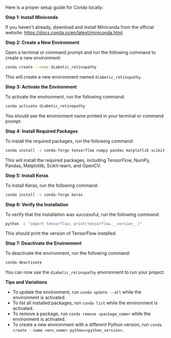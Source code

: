 Here is a proper setup guide for Conda locally:

**Step 1: Install Miniconda**

If you haven't already, download and install Miniconda from the official website: <https://docs.conda.io/en/latest/miniconda.html>

**Step 2: Create a New Environment**

Open a terminal or command prompt and run the following command to create a new environment:
```bash
conda create --name diabetic_retinopathy
```
This will create a new environment named `diabetic_retinopathy`.

**Step 3: Activate the Environment**

To activate the environment, run the following command:
```bash
conda activate diabetic_retinopathy
```
You should see the environment name printed in your terminal or command prompt.

**Step 4: Install Required Packages**

To install the required packages, run the following command:
```bash
conda install -c conda-forge tensorflow numpy pandas matplotlib scikit-learn opencv
```
This will install the required packages, including TensorFlow, NumPy, Pandas, Matplotlib, Scikit-learn, and OpenCV.

**Step 5: Install Keras**

To install Keras, run the following command:
```bash
conda install -c conda-forge keras
```
**Step 6: Verify the Installation**

To verify that the installation was successful, run the following command:
```bash
python -c "import tensorflow; print(tensorflow.__version__)"
```
This should print the version of TensorFlow installed.

**Step 7: Deactivate the Environment**

To deactivate the environment, run the following command:
```bash
conda deactivate
```
You can now use the `diabetic_retinopathy` environment to run your project.

**Tips and Variations**

* To update the environment, run `conda update --all` while the environment is activated.
* To list all installed packages, run `conda list` while the environment is activated.
* To remove a package, run `conda remove <package_name>` while the environment is activated.
* To create a new environment with a different Python version, run `conda create --name <env_name> python=<python_version>`.